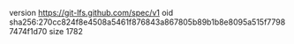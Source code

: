 version https://git-lfs.github.com/spec/v1
oid sha256:270cc824f8e4508a5461f876843a867805b89b1b8e8095a515f77987474f1d70
size 1782
